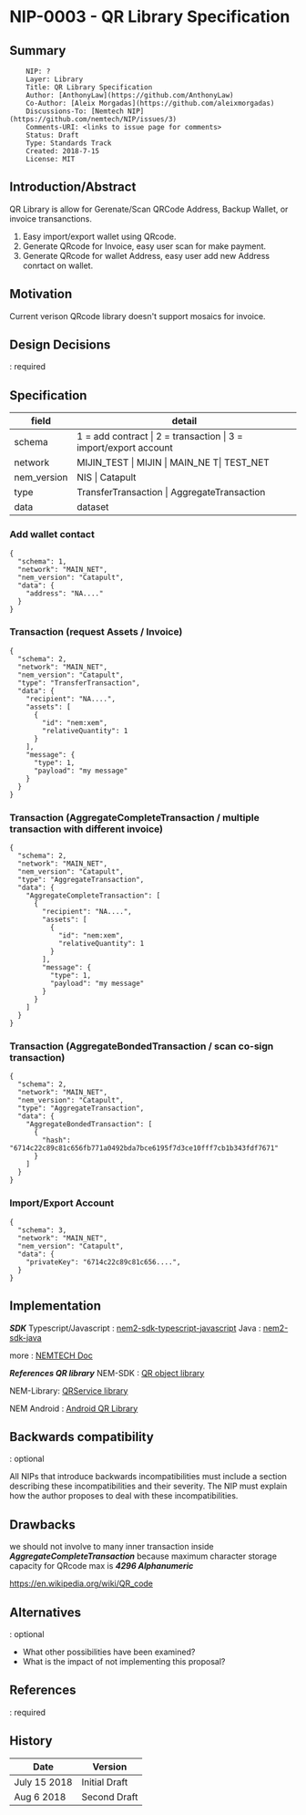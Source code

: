 # NIP-0003 - QR Library Specification

## Summary

```
    NIP: ?
    Layer: Library
    Title: QR Library Specification
    Author: [AnthonyLaw](https://github.com/AnthonyLaw)
    Co-Author: [Aleix Morgadas](https://github.com/aleixmorgadas)
    Discussions-To: [Nemtech NIP](https://github.com/nemtech/NIP/issues/3)
    Comments-URI: <links to issue page for comments>
    Status: Draft
    Type: Standards Track
    Created: 2018-7-15
    License: MIT
```

## Introduction/Abstract

QR Library is allow for Gerenate/Scan QRCode Address, Backup Wallet, or invoice transanctions.

1. Easy import/export wallet using QRcode.
2. Generate QRcode for Invoice, easy user scan for make payment.
3. Generate QRcode for wallet Address, easy user add new Address conrtact on wallet.

## Motivation

Current verison QRcode library doesn't support mosaics for invoice.

## Design Decisions
: required

## Specification


| **field** | **detail**                              |
| --------- | --------------------------------------- |
| schema         | 1 = add contract \| 2 = transaction \| 3 = import/export account |
| network      |  MIJIN_TEST \| MIJIN \| MAIN_NE T\| TEST_NET       |
| nem_version      | NIS \| Catapult                 |
| type      | TransferTransaction \| AggregateTransaction   |
| data      | dataset                                 |

### Add wallet contact
```
{
  "schema": 1,
  "network": "MAIN_NET",
  "nem_version": "Catapult",
  "data": {
    "address": "NA...."
  }
}
```

### Transaction (request Assets / Invoice)
```
{
  "schema": 2,
  "network": "MAIN_NET",
  "nem_version": "Catapult",
  "type": "TransferTransaction",
  "data": {
    "recipient": "NA....",
    "assets": [
      {
        "id": "nem:xem",
        "relativeQuantity": 1
      }
    ],
    "message": {
      "type": 1,
      "payload": "my message"
    }
  }
}
```

### Transaction  (AggregateCompleteTransaction / multiple transaction with different invoice)
```
{
  "schema": 2,
  "network": "MAIN_NET",
  "nem_version": "Catapult",
  "type": "AggregateTransaction",
  "data": {
    "AggregateCompleteTransaction": [
      {
        "recipient": "NA....",
        "assets": [
          {
            "id": "nem:xem",
            "relativeQuantity": 1
          }
        ],
        "message": {
          "type": 1,
          "payload": "my message"
        }
      }
    ]
  }
}
```

### Transaction (AggregateBondedTransaction / scan co-sign transaction)
```
{
  "schema": 2,
  "network": "MAIN_NET",
  "nem_version": "Catapult",
  "type": "AggregateTransaction",
  "data": {
    "AggregateBondedTransaction": [
      {
        "hash": "6714c22c89c81c656fb771a0492bda7bce6195f7d3ce10fff7cb1b343fdf7671"
      }
    ]
  }
}
```

### Import/Export Account
```
{
  "schema": 3,
  "network": "MAIN_NET",
  "nem_version": "Catapult",
  "data": {
    "privateKey": "6714c22c89c81c656....",
  }
}
```

## Implementation

***SDK*** 
Typescript/Javascript : [nem2-sdk-typescript-javascript](https://github.com/nemtech/nem2-sdk-typescript-javascript)
Java : [nem2-sdk-java](https://github.com/nemtech/nem2-sdk-java)

more : [NEMTECH Doc](https://nemtech.github.io/sdk/languages.html)

***References QR library***
NEM-SDK : [QR object library](https://github.com/QuantumMechanics/NEM-sdk/blob/9e1d881171eb5c32d61791f8078deba962b56692/src/model/objects/qr.js)

NEM-Library: [QRService library](https://github.com/aleixmorgadas/nem-library-ts/blob/fa649c5854287ee122bd635f2c1507d5218a952e/src/services/QRService.ts)

NEM Android : [Android QR Library](https://github.com/NemProject/NEMAndroidApp/tree/9e9db2233b436e8fdbc35161e52e69171c8c7eb3/app/src/main/java/org/nem/nac/models/qr)

## Backwards compatibility

: optional

All NIPs that introduce backwards incompatibilities must include a section describing these incompatibilities and their severity. The NIP must explain how the author proposes to deal with these incompatibilities.

## Drawbacks

we should not involve to many inner transaction inside ***AggregateCompleteTransaction***
because maximum character storage capacity for QRcode max is ***4296 Alphanumeric***

https://en.wikipedia.org/wiki/QR_code

## Alternatives

: optional

- What other possibilities have been examined?
- What is the impact of not implementing this proposal?

## References

: required

## History

| **Date**     | **Version**   |
| ------------ | ------------- |
| July 15 2018 | Initial Draft |
| Aug 6 2018   | Second Draft  |
